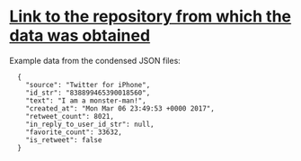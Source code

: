 # [Link to the repository from which the data was obtained](https://github.com/bpb27/trump_tweet_data_archive)


Example data from the condensed JSON files:

```
  {
    "source": "Twitter for iPhone",
    "id_str": "838899465390018560",
    "text": "I am a monster-man!",
    "created_at": "Mon Mar 06 23:49:53 +0000 2017",
    "retweet_count": 8021,
    "in_reply_to_user_id_str": null,
    "favorite_count": 33632,
    "is_retweet": false
  }
```
